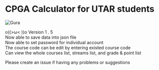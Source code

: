 # CPGA Calculator for UTAR students

![Gura](https://i.pinimg.com/originals/64/0b/8f/640b8f41e4427e1a7231d71f88598911.gif)  

o((>ω< ))o  Version 1 . 5  
Now able to save data into json file  
Now able to set password for individual account  
The course code can be edit by entering existed course code  
Can view the whole courses list, streams list, and grade & point list  

Please create an issue if having any problems or suggestions

